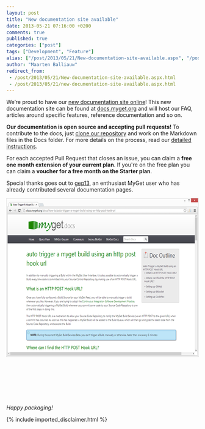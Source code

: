 ```yaml
---
layout: post
title: "New documentation site available"
date: 2013-05-21 07:16:00 +0200
comments: true
published: true
categories: ["post"]
tags: ["Development", "Feature"]
alias: ["/post/2013/05/21/New-documentation-site-available.aspx", "/post/2013/05/21/new-documentation-site-available.aspx"]
author: "Maarten Balliauw"
redirect_from:
 - /post/2013/05/21/New-documentation-site-available.aspx.html
 - /post/2013/05/21/new-documentation-site-available.aspx.html
---
```


<p>We&rsquo;re proud to have our <a href="http://docs.myget.org">new documentation site online</a>! This new documentation site can be found at <a href="http://docs.myget.org">docs.myget.org</a> and will host our FAQ, articles around specific features, reference documentation and so on.</p>
<p><strong>Our documentation is open source and accepting pull requests!</strong> To contribute to the docs, just <a href="https://github.com/myget/MyGetDocs/">clone our repository</a> and work on the Markdown files in the Docs folder. For more details on the process, read our <a href="http://docs.myget.org/docs/Contribute/Contributing-to-MyGet-Documentation">detailed instructions</a>.</p>
<p>For each accepted Pull Request that closes an issue, you can claim a <strong>free one month extension of your current plan</strong>. If you're on the free plan you can claim a <strong>voucher for a free month on the Starter plan</strong>.</p>
<p>Special thanks goes out to <a href="http://www.twitter.com/gep13">gep13</a>, an enthusiast MyGet user who has already contributed several documentation pages.</p>
<p><a href="/images/image_57.png"><img style="background-image: none; float: left; padding-top: 0px; padding-left: 0px; display: inline; padding-right: 0px; border: 0px;" title="New documentation website" src="/images/image_thumb_55.png" alt="New documentation website" width="640" height="415" align="left" border="0" /></a></p>
<p>&nbsp;</p>
<p>&nbsp;</p>
<p>&nbsp;</p>
<p align="left">&nbsp;</p>
<p align="left"><em>Happy packaging!</em></p>

{% include imported_disclaimer.html %}

